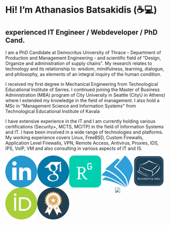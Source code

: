 # Hi! I’m Athanasios Batsakidis (:coffee::computer:)
## experienced IT Engineer / Webdeveloper / PhD Cand.

I am a PhD Candidate at Democritus University of Thrace – Department of Production and Management Engineering - and scientific field of "Design, Organize and administration of supply chains"​. My research relates to technology and its relationship to: wisdom, mindfulness, learning, dialogue, and philosophy, as elements of an integral inquiry of the human condition. 

I received my first degree in Mechanical Engineering from Technological Educational Institute of Serres. I continued joining the Master of Business Administration (MBA) program of City University in Seattle (CityU in Athens) where I extended my knowledge in the field of management. I also hold a MSc in "Management Science and Information Systems"​ from Technological Educational Institute of Kavala

I have extensive experience in the IT and I am currently holding various certifications (Security+, MCTS, MCITP) in the field of Information Systems and IT. I have been involved in a wide range of technologies and platforms. My working experience covers Linux, FreeBSD, Custom Firewalls, Application Level Firewalls, VPN, Remote Access, Antivirus, Proxies, IDS, IPS, VoIP,  VM and also consulting in various aspects of IT and IS.

<a href="https://www.linkedin.com/in/tbatsakidis/" target="_blank"><img src="/pics/linkedin.png" align="left" height="100" width="100" ></a>
<a href="https://scholar.google.co.uk/citations?user=8TN-R6QAAAAJ&hl=en" target="_blank"><img src="/pics/scholar.png" align="left" height="100" width="100" ></a>
<a href="https://www.researchgate.net/profile/Athanasios_Batsakidis2" target="_blank"><img src="/pics/rg.png" align="left" height="100" width="100" ></a>
<a href="https://academic.microsoft.com/profile/g5hg5846-g82i-4j2g-f7ih-3eg3hg07i639/AthanasiosBatsakidis/publication/search?q=Athanasios%20Batsakidis&qe=%2540%2540%2540USER.PUBLICATIONS%253Dc5dc5846-c82e-4f2c-b7ed-3ac3dc07e639&f=&orderBy=0" target="_blank"><img src="/pics/academic.png" align="left" height="100" width="100" ></a>
<a href="https://duth.academia.edu/ThanasisBatsakidis" target="_blank"><img src="/pics/academia-icon.png" align="left" height="100" width="100" ></a>
<a href="https://orcid.org/0000-0001-7769-829X" target="_blank"><img src="/pics/id.png" align="left" height="100" width="100" ></a>
<a href="https://www.credential.net/profile/batsakidisathanasios279163/wallet" target="_blank"><img src="/pics/certifications_logo.png" align="left" height="100" width="100" ></a>

<p align="center">
  <a href="https://github-readme-stats.vercel.app/api?username=abatsakidis&count_private=true&show_icons=true&include_all_commits=true&title_color=fff&icon_color=79ff97&text_color=9f9f9f&bg_color=151515">
    <img src="http://github-readme-stats.vercel.app/api?username=abatsakidis&count_private=true&show_icons=true&include_all_commits=true&title_color=fff&icon_color=79ff97&text_color=9f9f9f&bg_color=151515" />
  </a>
</p>
